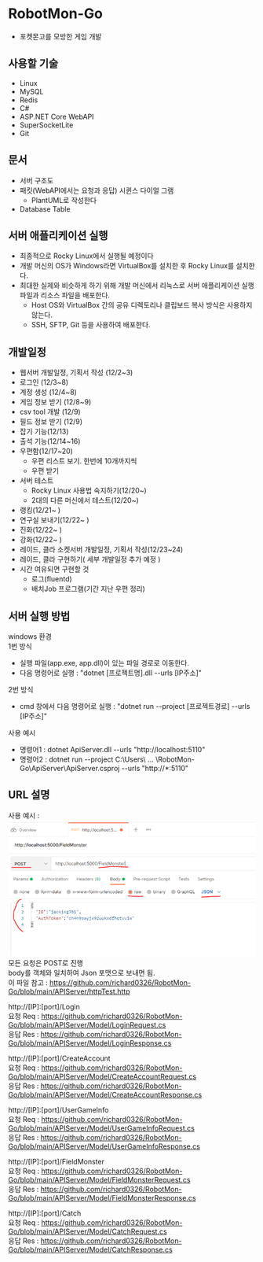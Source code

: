 # RobotMon-Go
- 포켓몬고를 모방한 게임 개발
 
## 사용할 기술
- Linux
- MySQL
- Redis  
- C#
- ASP.NET Core WebAPI
- SuperSocketLite
- Git
  
  
  
## 문서
- 서버 구조도
- 패킷(WebAPI에서는 요청과 응답) 시퀸스 다이얼 그램
    - PlantUML로 작성한다
- Database Table



## 서버 애플리케이션 실행
- 최종적으로 Rocky Linux에서 실행될 예정이다  
- 개발 머신의 OS가 Windows라면 VirtualBox를 설치한 후 Rocky Linux를 설치한다.
- 최대한 실제와 비슷하게 하기 위해 개발 머신에서 리눅스로 서버 애플리케이션 실행 파일과 리소스 파일을 배포한다.
    - Host OS와 VirtualBox 간의 공유 디렉토리나 클립보드 복사 방식은 사용하지 않는다.
	- SSH, SFTP, Git 등을 사용하여 배포한다.



## 개발일정
- 웹서버 개발일정, 기획서 작성 (12/2~3)  
- 로그인 (12/3~8)  
- 계정 생성 (12/4~8)  
- 게임 정보 받기 (12/8~9)  
- csv tool 개발 (12/9)
- 필드 정보 받기 (12/9)
- 잡기 기능(12/13)
- 출석 기능(12/14~16)
- 우편함(12/17~20)
    - 우편 리스트 보기. 한번에 10개까지씩 
	- 우편 받기	
- 서버 테스트
    - Rocky Linux 사용법 숙지하기(12/20~)
    - 2대의 다른 머신에서 테스트(12/20~)
- 랭킹(12/21~ )
- 연구실 보내기(12/22~ )
- 진화(12/22~ )
- 강화(12/22~ )
- 레이드, 클라 소켓서버 개발일정, 기획서 작성(12/23~24)
- 레이드, 클라 구현하기( 세부 개발일정 추가 예정 ) 
- 시간 여유되면 구현할 것
  - 로그(fluentd)
  - 배치Job 프로그램(기간 지난 우편 정리)



## 서버 실행 방법
windows 환경  
1번 방식  
- 실행 파일(app.exe, app.dll)이 있는 파일 경로로 이동한다.
- 다음 명령어로 실행 : "dotnet [프로젝트명].dll --urls [IP주소]"

2번 방식  
- cmd 창에서 다음 명령어로 실행 : "dotnet run --project [프로젝트경로] --urls [IP주소]" 

사용 예시
- 명령어1 : dotnet ApiServer.dll --urls "http://localhost:5110"
- 명령어2 : dotnet run --project C:\Users\ ... \RobotMon-Go\ApiServer\ApiServer.csproj --urls "http://*:5110"

## URL 설명
사용 예시  :  
![](./Document/images/UrlExample.PNG)      
모든 요청은 POST로 진행  
body를 객체와 일치하여 Json 포맷으로 보내면 됨.  
이 파일 참고 : https://github.com/richard0326/RobotMon-Go/blob/main/APIServer/httpTest.http

http://[IP]:[port]/Login   
요청 Req : https://github.com/richard0326/RobotMon-Go/blob/main/APIServer/Model/LoginRequest.cs   
응답 Res : https://github.com/richard0326/RobotMon-Go/blob/main/APIServer/Model/LoginResponse.cs   
  
http://[IP]:[port]/CreateAccount  
요청 Req : https://github.com/richard0326/RobotMon-Go/blob/main/APIServer/Model/CreateAccountRequest.cs   
응답 Res : https://github.com/richard0326/RobotMon-Go/blob/main/APIServer/Model/CreateAccountResponse.cs   

http://[IP]:[port]/UserGameInfo  
요청 Req : https://github.com/richard0326/RobotMon-Go/blob/main/APIServer/Model/UserGameInfoRequest.cs   
응답 Res : https://github.com/richard0326/RobotMon-Go/blob/main/APIServer/Model/UserGameInfoResponse.cs   

http://[IP]:[port]/FieldMonster  
요청 Req : https://github.com/richard0326/RobotMon-Go/blob/main/APIServer/Model/FieldMonsterRequest.cs   
응답 Res : https://github.com/richard0326/RobotMon-Go/blob/main/APIServer/Model/FieldMonsterResponse.cs   

http://[IP]:[port]/Catch  
요청 Req : https://github.com/richard0326/RobotMon-Go/blob/main/APIServer/Model/CatchRequest.cs   
응답 Res : https://github.com/richard0326/RobotMon-Go/blob/main/APIServer/Model/CatchResponse.cs   
